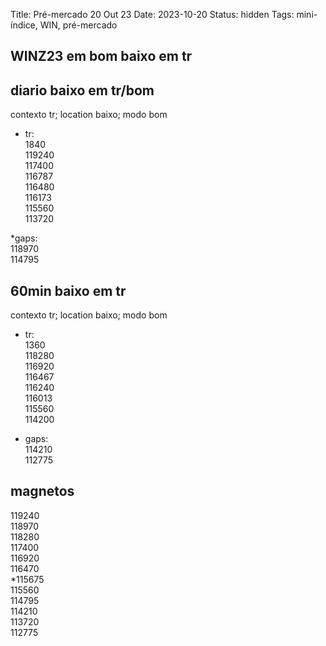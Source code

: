 Title: Pré-mercado 20 Out 23
Date: 2023-10-20
Status: hidden
Tags: mini-índice, WIN, pré-mercado

## WINZ23  em bom baixo em tr  

## diario   baixo em tr/bom  
contexto tr; location baixo; modo bom  

* tr:  
1840  
119240  
117400    
116787  
116480  
116173  
115560  
113720  

*gaps:  
118970  
114795  

## 60min   baixo em tr  
contexto tr; location baixo; modo bom  

* tr:  
1360  
118280  
116920  
116467  
116240  
116013  
115560  
114200  

* gaps:  
114210  
112775  


## magnetos  
119240  
118970  
118280  
117400  
116920  
116470  
*115675  
115560  
114795  
114210  
113720  
112775  

